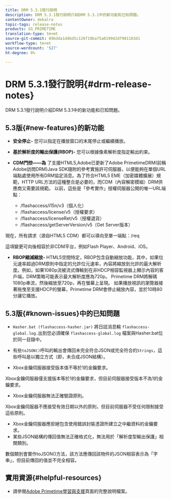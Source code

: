 ```yaml
---
title: DRM 5.3.1發行說明
description: DRM 5.3.1發行說明介紹DRM 5.3.1中的新功能和已知問題。
contentOwner: dekalra
topic-tags: release-notes
products: SG_PRIMETIME
translation-type: tm+mt
source-git-commit: 89bdda1d4bd5c126f19ba75a819942df901183d1
workflow-type: tm+mt
source-wordcount: '527'
ht-degree: 0%

---
```



# DRM 5.3.1發行說明{#drm-release-notes}

DRM 5.3.1發行說明介紹DRM 5.3.1中的新功能和已知問題。

## 5.3版{#new-features}的新功能

* **安全停止-** 您可以指定在播放窗口的末尾停止或繼續播放。
* **基於解析度的輸出保護(RBOP)-** 您可以根據像素解析度指定輸出約束。
* **CDM門控——為** 了支援HTML5,Adobe已更新了Adobe PrimetimeDRM(前稱Adobe訪問DRM)Java SDK隨附的參考實施許可伺服器，以便能夠在單個URL端點處使用所有DRM協定消息。為了符合HTML5 EME（加密媒體擴展）規範，HTTP URL方法的這種整合是必要的，而CDM（內容解密模組）DRM供應商又需要該規範。 以前，這些是「參考實作」授權伺服器公開的唯一URL端點：

   * /flashaccess/i15n/v3（個人化）
   * /flashaccess/license/v5（授權要求）
   * /flashaccess/licenseRet/v5（授權退貨）
   * /flashaccess/getServerVersion/v5（Get Server版本）

現在，所有請求（源自HTML5 CDM）都可以導向至單一端點：/req

這項變更可向後相容於非CDM平台，例如Flash Player、Android、iOS。

* **RBOP縮減縮放-** HTML5空間特定，RBOP包含自動縮放功能，其中，如果位元速率超過DRM原則中指定的允許位元速率，內容將縮放到允許的最大解析度。例如，如果1080p流被流式傳輸到在非HDCP相容監視器上顯示內容的客戶端，DRM策略可能表示最大解析度應為720p。 Primetime DRM將解碼1080p串流，然後縮放至720p，再在螢幕上呈現。 如果播放視訊的瀏覽器接著拖曳至支援HDCP的螢幕，Primetime DRM會停止縮放內容，並於10時80分讓它播放。

## 5.3版{#known-issues}中的已知問題

* `Hasher.bat (flashaccess-hasher.jar)` 將日誌消息輸 `flashaccess-global.log.`出到您必須確保 `flashaccess-global.log` 檔案與Hasher.bat位於同一目錄中。

* 有些`toJSON()`呼叫的輸出會傳回未完全符合JSON或完全符合的`Strings`，這些呼叫是以獨立方式（即，未合成JSON結構）。

* Xbox金鑰伺服器接受版本值不等於1的金鑰要求。

Xbox金鑰伺服器僅支援版本等於1的金鑰要求，但目前伺服器接受版本不為1的金鑰要求。

* Xbox金鑰伺服器無法正確驗證原則。

Xbox金鑰伺服器不應接受有效日期以外的原則，但目前伺服器不受任何限制接受這些原則。

* Xbox金鑰伺服器應拒絕包含使用錯誤封裝憑證所建立之中繼資料的金鑰要求。
* 某些JSON結構的傳回值無法正確格式化，無法用於「解析度型輸出保護」相關類別。

數個類別會實作toJSON()方法，該方法應傳回該物件的JSON相容表示為「字串」，但目前傳回的值並不完全相容。

## 實用資源{#helpful-resources}

* 請參閱[Adobe Primetime學習與支援](https://helpx.adobe.com/support/primetime.html)頁面的完整說明檔案。
